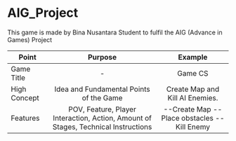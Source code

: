 # AIG_Project
This game is made by Bina Nusantara Student to fulfil the AIG (Advance in Games) Project


| Point         | Purpose       | Example  |
| ------------- |:-------------:|:--------:|
| Game Title    | - | Game CS    |
| High Concept      | Idea and Fundamental Points of the Game      |    Create Map and Kill AI Enemies.   |
| Features | POV, Feature, Player Interaction, Action, Amount of Stages, Technical Instructions      |    --Create Map  --Place obstacles  --Kill Enemy    |
